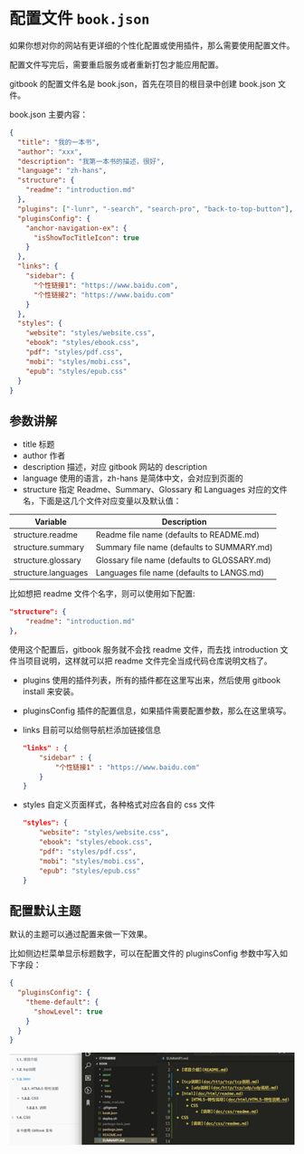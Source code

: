 # 配置文件 `book.json`

如果你想对你的网站有更详细的个性化配置或使用插件，那么需要使用配置文件。

配置文件写完后，需要重启服务或者重新打包才能应用配置。

gitbook 的配置文件名是 book.json，首先在项目的根目录中创建 book.json 文件。

book.json 主要内容：

```json
{
  "title": "我的一本书",
  "author": "xxx",
  "description": "我第一本书的描述，很好",
  "language": "zh-hans",
  "structure": {
    "readme": "introduction.md"
  },
  "plugins": ["-lunr", "-search", "search-pro", "back-to-top-button"],
  "pluginsConfig": {
    "anchor-navigation-ex": {
      "isShowTocTitleIcon": true
    }
  },
  "links": {
    "sidebar": {
      "个性链接1": "https://www.baidu.com",
      "个性链接2": "https://www.baidu.com"
    }
  },
  "styles": {
    "website": "styles/website.css",
    "ebook": "styles/ebook.css",
    "pdf": "styles/pdf.css",
    "mobi": "styles/mobi.css",
    "epub": "styles/epub.css"
  }
}
```

## 参数讲解

- title
  标题
- author
  作者
- description
  描述，对应 gitbook 网站的 description
- language
  使用的语言，zh-hans 是简体中文，会对应到页面的<html lang="zh-hans" >
- structure
  指定 Readme、Summary、Glossary 和 Languages 对应的文件名，下面是这几个文件对应变量以及默认值：

| Variable            | Description                                  |
| ------------------- | -------------------------------------------- |
| structure.readme    | Readme file name (defaults to README.md)     |
| structure.summary   | Summary file name (defaults to SUMMARY.md)   |
| structure.glossary  | Glossary file name (defaults to GLOSSARY.md) |
| structure.languages | Languages file name (defaults to LANGS.md)   |

  比如想把 readme 文件个名字，则可以使用如下配置:

  ```json
  "structure": {
      "readme": "introduction.md"
  },
  ```

  使用这个配置后，gitbook 服务就不会找 readme 文件，而去找 introduction 文件当项目说明，这样就可以把 readme 文件完全当成代码仓库说明文档了。

- plugins
  使用的插件列表，所有的插件都在这里写出来，然后使用 gitbook install 来安装。
- pluginsConfig
  插件的配置信息，如果插件需要配置参数，那么在这里填写。
- links
  目前可以给侧导航栏添加链接信息

  ```json
  "links" : {
      "sidebar" : {
          "个性链接1" : "https://www.baidu.com"
      }
  }
  ```

- styles
  自定义页面样式，各种格式对应各自的 css 文件
  ```json
  "styles": {
      "website": "styles/website.css",
      "ebook": "styles/ebook.css",
      "pdf": "styles/pdf.css",
      "mobi": "styles/mobi.css",
      "epub": "styles/epub.css"
  }
  ```

## 配置默认主题

默认的主题可以通过配置来做一下效果。

比如侧边栏菜单显示标题数字，可以在配置文件的 pluginsConfig 参数中写入如下字段：

```json
{
  "pluginsConfig": {
    "theme-default": {
      "showLevel": true
    }
  }
}
```

![](assets/markdown-img-paste-20191218180605397.png)
